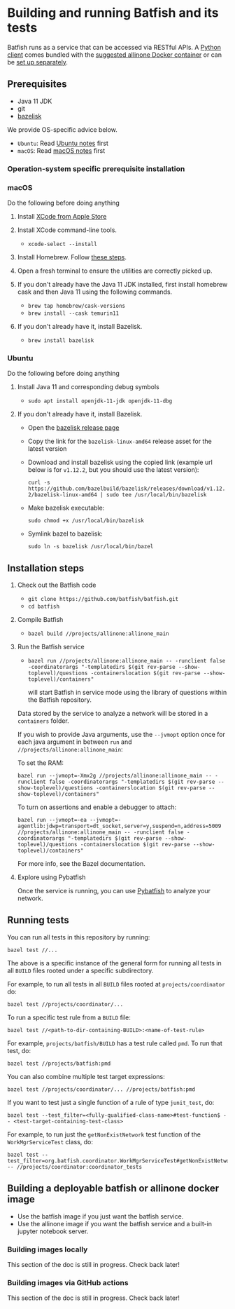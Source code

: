 # Building and running Batfish and its tests

Batfish runs as a service that can be accessed via RESTful APIs.
A [Python client](https://github.com/batfish/pybatfish) comes bundled
with
the [suggested allinone Docker container](https://github.com/batfish/batfish#how-do-i-get-started)
or can be [set up separately](https://github.com/batfish/pybatfish#how-do-i-get-started).

## Prerequisites

- Java 11 JDK
- git
- [bazelisk](https://github.com/bazelbuild/bazelisk#installation)

We provide OS-specific advice below.

* `Ubuntu`: Read [Ubuntu notes](#ubuntu) first
* `macOS`: Read [macOS notes](#macos) first

### Operation-system specific prerequisite installation

### macOS

Do the following before doing anything

1. Install [XCode from Apple Store](https://itunes.apple.com/us/app/xcode/id497799835)

2. Install XCode command-line tools.
    - `xcode-select --install`

3. Install Homebrew. Follow [these steps](https://brew.sh/).

4. Open a fresh terminal to ensure the utilities are correctly picked up.

5. If you don't already have the Java 11 JDK installed, first install homebrew cask and then Java 11
   using the following commands.
    - `brew tap homebrew/cask-versions`
    - `brew install --cask temurin11`

6. If you don't already have it, install Bazelisk.
    - `brew install bazelisk`

### Ubuntu

Do the following before doing anything

1. Install Java 11 and corresponding debug symbols
    - `sudo apt install openjdk-11-jdk openjdk-11-dbg`

2. If you don't already have it, install Bazelisk.
    - Open the [bazelisk release page](https://github.com/bazelbuild/bazelisk/releases)
    - Copy the link for the `bazelisk-linux-amd64` release asset for the latest version
    - Download and install bazelisk using the copied link (example url below is for `v1.12.2`, but
      you should use the latest version):

      `curl -s https://github.com/bazelbuild/bazelisk/releases/download/v1.12.2/bazelisk-linux-amd64 | sudo tee /usr/local/bin/bazelisk`
    - Make bazelisk executable:

      `sudo chmod +x /usr/local/bin/bazelisk`
    - Symlink bazel to bazelisk:

      `sudo ln -s bazelisk /usr/local/bin/bazel`

## Installation steps

1. Check out the Batfish code
    - `git clone https://github.com/batfish/batfish.git`
    - `cd batfish`

2. Compile Batfish
    - `bazel build //projects/allinone:allinone_main`

3. Run the Batfish service
    - ```
      bazel run //projects/allinone:allinone_main -- -runclient false -coordinatorargs "-templatedirs $(git rev-parse --show-toplevel)/questions -containerslocation $(git rev-parse --show-toplevel)/containers"
      ```
      will start Batfish in service mode using the library of questions within the Batfish
      repository.

   Data stored by the service to analyze a network will be stored in a `containers` folder.

   If you wish to provide Java arguments, use the `--jvmopt` option once for each java argument in
   between `run` and `//projects/allinone:allinone_main`:

   To set the RAM:
    ```
    bazel run --jvmopt=-Xmx2g //projects/allinone:allinone_main -- -runclient false -coordinatorargs "-templatedirs $(git rev-parse --show-toplevel)/questions -containerslocation $(git rev-parse --show-toplevel)/containers"
    ```

   To turn on assertions and enable a debugger to attach:
    ```
    bazel run --jvmopt=-ea --jvmopt=-agentlib:jdwp=transport=dt_socket,server=y,suspend=n,address=5009 //projects/allinone:allinone_main -- -runclient false -coordinatorargs "-templatedirs $(git rev-parse --show-toplevel)/questions -containerslocation $(git rev-parse --show-toplevel)/containers"
    ```

   For more info, see the Bazel documentation.

4. Explore using Pybatfish

   Once the service is running, you can
   use [Pybatfish](https://github.com/batfish/pybatfish) to analyze
   your network.

## Running tests

You can run all tests in this repository by running:

```
bazel test //...
```

The above is a specific instance of the general form for running all tests in all `BUILD` files
rooted under a specific subdirectory.

For example, to run all tests in all `BUILD` files rooted at `projects/coordinator` do:

```
bazel test //projects/coordinator/...
```

To run a specific test rule from a `BUILD` file:

```
bazel test //<path-to-dir-containing-BUILD>:<name-of-test-rule>
```

For example, `projects/batfish/BUILD` has a test rule called `pmd`. To run that test, do:

```
bazel test //projects/batfish:pmd
```

You can also combine multiple test target expressions:

```
bazel test //projects/coordinator/... //projects/batfish:pmd
```

If you want to test just a single function of a rule of type `junit_test`, do:

```
bazel test --test_filter=<fully-qualified-class-name>#test-function$ -- <test-target-containing-test-class>
```

For example, to run just the `getNonExistNetwork` test function of the `WorkMgrServiceTest` class,
do:

```
bazel test --test_filter=org.batfish.coordinator.WorkMgrServiceTest#getNonExistNetwork$ -- //projects/coordinator:coordinator_tests
```

## Building a deployable batfish or allinone docker image

- Use the batfish image if you just want the batfish service.
- Use the allinone image if you want the batfish service and a built-in jupyter notebook server.

### Building images locally

This section of the doc is still in progress. Check back later!

### Building images via GitHub actions

This section of the doc is still in progress. Check back later!
